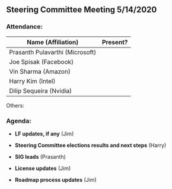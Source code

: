 ## Steering Committee Meeting 5/14/2020

### Attendance:

| Name (Affiliation) | Present? |
| ------------------------------- | --- |
| Prasanth Pulavarthi (Microsoft) |  |
| Joe Spisak (Facebook)           |  |
| Vin Sharma (Amazon)             |  | 
| Harry Kim (Intel)               |  |
| Dilip Sequeira (Nvidia)         |  |

Others: 

### Agenda:

* **LF updates, if any** (Jim)  

* **Steering Committee elections results and next steps** (Harry)  

* **SIG leads** (Prasanth)  

* **License updates** (Jim)  

* **Roadmap process updates**  (Jim)
